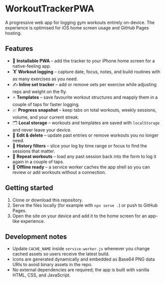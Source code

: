 # WorkoutTrackerPWA

A progressive web app for logging gym workouts entirely on-device. The experience is optimised for iOS home screen usage and GitHub Pages hosting.

## Features

- 📱 **Installable PWA** – add the tracker to your iPhone home screen for a native-feeling app.
- 🏋️ **Workout logging** – capture date, focus, notes, and build routines with as many exercises as you need.
- ✍️ **Inline set tracker** – add or remove sets per exercise while adjusting reps and weight on the fly.
- ⭐ **Templates** – save favourite workout structures and reapply them in a couple of taps for faster logging.
- 📈 **Progress snapshot** – keep tabs on total workouts, weekly sessions, volume, and your current streak.
- 🗂 **Local storage** – workouts and templates are saved with `localStorage` and never leave your device.
- 🔁 **Edit & delete** – update past entries or remove workouts you no longer need.
- 🧭 **History filters** – slice your log by time range or focus to find the sessions that matter.
- 🔄 **Repeat workouts** – load any past session back into the form to log it again in a couple of taps.
- 📶 **Offline ready** – a service worker caches the app shell so you can review or add workouts without a connection.

## Getting started

1. Clone or download this repository.
2. Serve the files locally (for example with `npx serve .`) or push to GitHub Pages.
3. Open the site on your device and add it to the home screen for an app-like experience.

## Development notes

- Update `CACHE_NAME` inside `service-worker.js` whenever you change cached assets so users receive the latest build.
- Icons are generated dynamically and embedded as Base64 PNG data URIs to avoid binary assets in the repo.
- No external dependencies are required; the app is built with vanilla HTML, CSS, and JavaScript.

